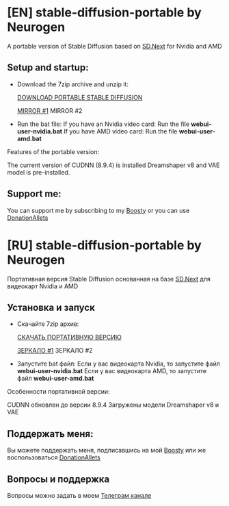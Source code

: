 # [EN] stable-diffusion-portable by Neurogen
A portable version of Stable Diffusion based on [SD.Next](https://github.com/vladmandic/automatic) for Nvidia and AMD

## Setup and startup:

- Download the 7zip archive and unzip it:

  [DOWNLOAD PORTABLE STABLE DIFFUSION](https://dl.neurochat-gpt.ru/s/kxM5J7wPaaq9j7J/download/stable-diffusion-portable%20by%20Neurogen%20v1.0.0.7z)

  [MIRROR #1](https://disk.yandex.ru/d/qIlzSi_i_BSOxA)
  MIRROR #2

- Run the bat file:
If you have an Nvidia video card: Run the file **webui-user-nvidia.bat**
If you have AMD video card: Run the file **webui-user-amd.bat**

Features of the portable version:

The current version of CUDNN (8.9.4) is installed
Dreamshaper v8 and VAE model is pre-installed.

## Support me:

You can support me by subscribing to my [Boosty](https://boosty.to/neurogen) or you can use [DonationAllets](https://www.donationalerts.com/r/em1t)

# [RU] stable-diffusion-portable by Neurogen
Портативная версия Stable Diffusion основанная на базе [SD.Next](https://github.com/vladmandic/automatic) для видеокарт Nvidia и AMD

## Установка и запуск

- Скачайте 7zip архив:

  [СКАЧАТЬ ПОРТАТИВНУЮ ВЕРСИЮ](https://dl.neurochat-gpt.ru/s/kxM5J7wPaaq9j7J/download/stable-diffusion-portable%20by%20Neurogen%20v1.0.0.7z)
  
  [ЗЕРКАЛО #1](https://disk.yandex.ru/d/qIlzSi_i_BSOxA)
  ЗЕРКАЛО #2
  
- Запустите bat файл:
Если у вас видеокарта Nvidia, то запустите файл **webui-user-nvidia.bat**
Если у вас видеокарта AMD, то запустите файл **webui-user-amd.bat**

Особенности портативной версии:

CUDNN обновлен до версии 8.9.4
Загружены модели Dreamshaper v8 и VAE

## Поддержать меня:

Вы можете поддержать меня, подписавшись на мой [Boosty](https://boosty.to/neurogen) или же воспользоваться [DonationAllets](https://www.donationalerts.com/r/em1t)

## Вопросы и поддержка

Вопросы можно задать в моем [Телеграм канале](https://t.me/neurogen_news)
